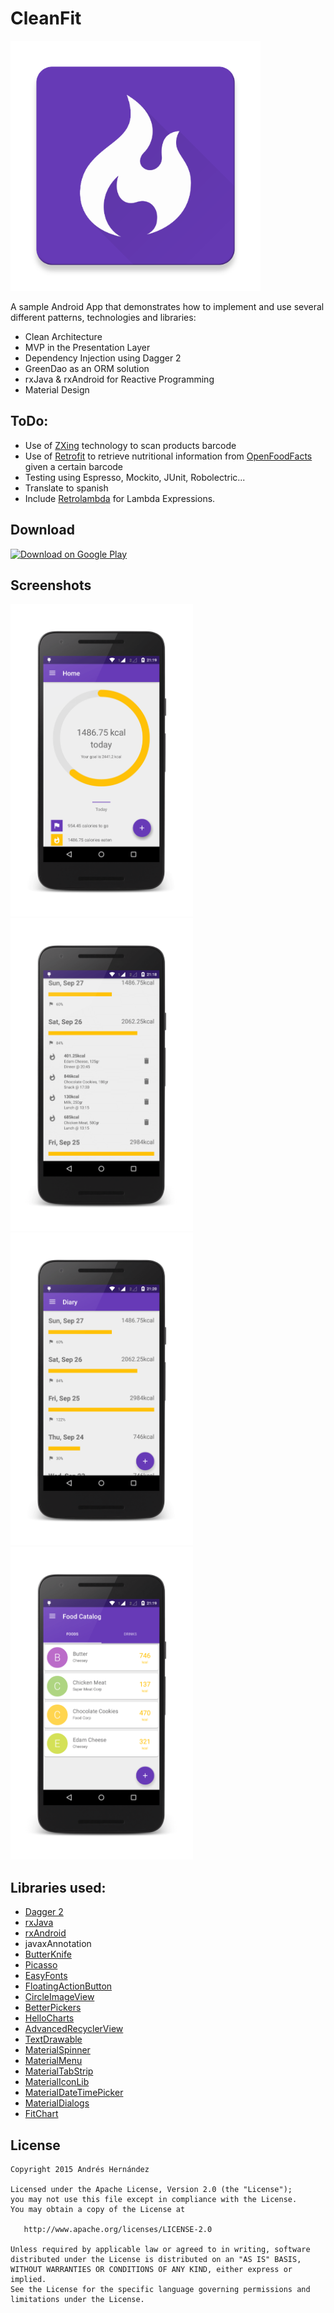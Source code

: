 # CleanFit

<img src="/screenshots/app_icon_512.png" height="400px"/>

A sample Android App that demonstrates how to implement and use several different patterns, technologies and libraries:
* Clean Architecture
* MVP in the Presentation Layer
* Dependency Injection using Dagger 2
* GreenDao as an ORM solution
* rxJava & rxAndroid for Reactive Programming
* Material Design

## ToDo:
* Use of [ZXing](https://github.com/zxing/zxing) technology to scan products barcode
* Use of [Retrofit](http://square.github.io/retrofit/) to retrieve nutritional information from [OpenFoodFacts](http://openfoodfacts.org) given a certain barcode
* Testing using Espresso, Mockito, JUnit, Robolectric...
* Translate to spanish
* Include [Retrolambda](https://github.com/orfjackal/retrolambda) for Lambda Expressions.

## Download
[![Download on Google Play](https://developer.android.com/images/brand/en_app_rgb_wo_60.png)](https://play.google.com/store/apps/details?id=com.zireck.calories)

## Screenshots
<img src="/screenshots/screenshot_home.png" height="500px"/>
<img src="/screenshots/screenshot_diary_expanded.png" height="500px"/>
<img src="/screenshots/screenshot_diary.png" height="500px"/>
<img src="/screenshots/screenshot_food.png" height="500px"/>

## Libraries used:
* [Dagger 2](http://google.github.io/dagger)
* [rxJava](https://github.com/ReactiveX/RxJava)
* [rxAndroid](https://github.com/ReactiveX/RxAndroid)
* javaxAnnotation
* [ButterKnife](http://jakewharton.github.io/butterknife)
* [Picasso](http://square.github.io/picasso)
* [EasyFonts](https://github.com/vsvankhede/easyfonts)
* [FloatingActionButton](https://github.com/Clans/FloatingActionButton)
* [CircleImageView](https://github.com/hdodenhof/CircleImageView)
* [BetterPickers](https://github.com/code-troopers/android-betterpickers)
* [HelloCharts](https://github.com/lecho/hellocharts-android)
* [AdvancedRecyclerView](https://github.com/h6ah4i/android-advancedrecyclerview)
* [TextDrawable](https://github.com/amulyakhare/TextDrawable)
* [MaterialSpinner](https://github.com/ganfra/MaterialSpinner)
* [MaterialMenu](https://github.com/balysv/material-menu)
* [MaterialTabStrip](https://github.com/jpardogo/PagerSlidingTabStrip)
* [MaterialIconLib](https://github.com/code-mc/material-icon-lib)
* [MaterialDateTimePicker](https://github.com/wdullaer/MaterialDateTimePicker)
* [MaterialDialogs](https://github.com/afollestad/material-dialogs)
* [FitChart](https://github.com/txusballesteros/fit-chart)

## License

    Copyright 2015 Andrés Hernández

    Licensed under the Apache License, Version 2.0 (the "License");
    you may not use this file except in compliance with the License.
    You may obtain a copy of the License at

       http://www.apache.org/licenses/LICENSE-2.0

    Unless required by applicable law or agreed to in writing, software
    distributed under the License is distributed on an "AS IS" BASIS,
    WITHOUT WARRANTIES OR CONDITIONS OF ANY KIND, either express or implied.
    See the License for the specific language governing permissions and
    limitations under the License.
